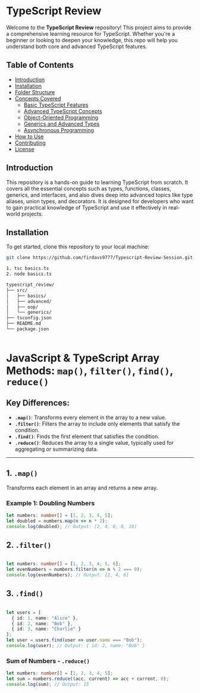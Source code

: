 # TypeScript Review

Welcome to the **TypeScript Review** repository! This project aims to provide a comprehensive learning resource for TypeScript. Whether you're a beginner or looking to deepen your knowledge, this repo will help you understand both core and advanced TypeScript features.

## Table of Contents

- [Introduction](#introduction)
- [Installation](#installation)
- [Folder Structure](#folder-structure)
- [Concepts Covered](#concepts-covered)
  - [Basic TypeScript Features](#basic-typescript-features)
  - [Advanced TypeScript Concepts](#advanced-typescript-concepts)
  - [Object-Oriented Programming](#object-oriented-programming)
  - [Generics and Advanced Types](#generics-and-advanced-types)
  - [Asynchronous Programming](#asynchronous-programming)
- [How to Use](#how-to-use)
- [Contributing](#contributing)
- [License](#license)

## Introduction

This repository is a hands-on guide to learning TypeScript from scratch. It covers all the essential concepts such as types, functions, classes, generics, and interfaces, and also dives deep into advanced topics like type aliases, union types, and decorators. It is designed for developers who want to gain practical knowledge of TypeScript and use it effectively in real-world projects.

## Installation

To get started, clone this repository to your local machine:

```bash
git clone https://github.com/firdavs9777/Typescript-Review-Session.git

1. tsc basics.ts 
2. node basics.ts
```

```bash
typescript_review/
├── src/
│   ├── basics/
│   ├── advanced/
│   ├── oop/
│   └── generics/
├── tsconfig.json
├── README.md
└── package.json



```
# JavaScript & TypeScript Array Methods: `map()`, `filter()`, `find()`, `reduce()`

## Key Differences:
- **`.map()`**: Transforms every element in the array to a new value.
- **`.filter()`**: Filters the array to include only elements that satisfy the condition.
- **`.find()`**: Finds the first element that satisfies the condition.
- **`.reduce()`**: Reduces the array to a single value, typically used for aggregating or summarizing data.

---

## 1. `.map()`
Transforms each element in an array and returns a new array.

### Example 1: Doubling Numbers
```typescript
let numbers: number[] = [1, 2, 3, 4, 5];
let doubled = numbers.map(n => n * 2);
console.log(doubled); // Output: [2, 4, 6, 8, 10]
```
## 2. `.filter()`
```typescript

let numbers: number[] = [1, 2, 3, 4, 5, 6];
let evenNumbers = numbers.filter(n => n % 2 === 0);
console.log(evenNumbers); // Output: [2, 4, 6]
```
## 3. `.find()`
```typescript 

let users = [
  { id: 1, name: "Alice" },
  { id: 2, name: "Bob" },
  { id: 3, name: "Charlie" }
];
let user = users.find(user => user.name === "Bob");
console.log(user); // Output: { id: 2, name: "Bob" }

```
### Sum of Numbers -  `.reduce()`

```typescript 
let numbers: number[] = [1, 2, 3, 4, 5];
let sum = numbers.reduce((acc, current) => acc + current, 0);
console.log(sum); // Output: 15
